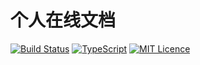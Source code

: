 # 个人在线文档

[![Build Status](https://drone.wssio.com/api/badges/xfy520/docs/status.svg)](https://drone.wssio.com/xfy520/docs)   [![TypeScript](https://badges.frapsoft.com/typescript/love/typescript.svg?v=101)](https://github.com/ellerbrock/typescript-badges/)   [![MIT Licence](https://badges.frapsoft.com/os/mit/mit.svg?v=103)](https://opensource.org/licenses/mit-license.php)
